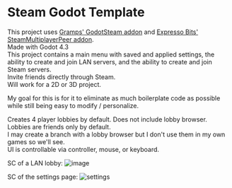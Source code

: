 # Steam Godot Template
This project uses [Gramps' GodotSteam addon](https://github.com/GodotSteam/GodotSteam) and [Expresso Bits' SteamMultiplayerPeer addon](https://github.com/expressobits/steam-multiplayer-peer).  
Made with Godot 4.3  
This project contains a main menu with saved and applied settings, the ability to create and join LAN servers, and the ability to create and join Steam servers.  
Invite friends directly through Steam.  
Will work for a 2D or 3D project.  

My goal for this is for it to eliminate as much boilerplate code as possible while still being easy to modify / personalize.

Creates 4 player lobbies by default. Does not include lobby browser. Lobbies are friends only by default.  
I may create a branch with a lobby browser but I don't use them in my own games so we'll see.  
UI is controllable via controller, mouse, or keyboard.

SC of a LAN lobby:
![image](https://github.com/user-attachments/assets/e96f0b55-0593-45da-8cd1-3a9c38fc5de6)

SC of the settings page:
![settings](https://github.com/user-attachments/assets/853d9b53-aee4-4c3f-bafe-bb4b0b122371)
